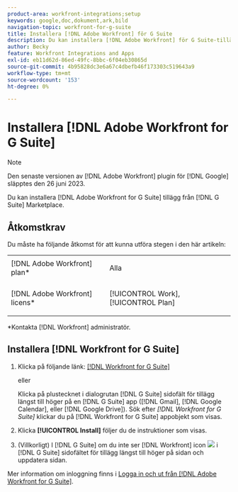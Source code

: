 ```yaml
---
product-area: workfront-integrations;setup
keywords: google,doc,dokument,ark,bild
navigation-topic: workfront-for-g-suite
title: Installera [!DNL Adobe Workfront] för G Suite
description: Du kan installera [!DNL Adobe Workfront] för G Suite-tillägg från G Suite Marketplace.
author: Becky
feature: Workfront Integrations and Apps
exl-id: eb11d62d-86ed-49fc-8bbc-6f04eb30865d
source-git-commit: 4b95828dc3e6a67c4dbefb46f173303c519643a9
workflow-type: tm+mt
source-wordcount: '153'
ht-degree: 0%

---
```


# Installera [!DNL Adobe Workfront for G Suite]

>[!NOTE]
>
>Den senaste versionen av [!DNL Adobe Workfront] plugin för [!DNL Google] släpptes den 26 juni 2023.

Du kan installera [!DNL Adobe Workfront for G Suite] tillägg från [!DNL G Suite] Marketplace.

## Åtkomstkrav

Du måste ha följande åtkomst för att kunna utföra stegen i den här artikeln:

<table style="table-layout:auto"> 
 <col> 
 <col> 
 <tbody> 
  <tr> 
   <td role="rowheader">[!DNL Adobe Workfront] plan*</td> 
   <td> <p>Alla</p> </td> 
  </tr> 
  <tr> 
   <td role="rowheader">[!DNL Adobe Workfront] licens*</td> 
   <td> <p>[!UICONTROL Work], [!UICONTROL Plan]</p> </td> 
  </tr>
   </tbody> 
</table>

&#42;Kontakta [!DNL Workfront] administratör.

## Installera [!DNL Workfront for G Suite]

1. Klicka på följande länk: [[!DNL Workfront for G Suite]](https://workspace.google.com/marketplace/app/adobe_workfront/811980987828)

   eller

   Klicka på plustecknet i dialogrutan [!DNL G Suite] sidofält för tillägg längst till höger på en [!DNL G Suite] app ([!DNL Gmail], [!DNL Google Calendar], eller [!DNL Google Drive]). Sök efter *[!DNL Workfront for G Suite]* klickar du på [!DNL Workfront for G Suite] appobjekt som visas.

1. Klicka **[!UICONTROL Install]** följer du de instruktioner som visas.
1. (Villkorligt) I [!DNL G Suite] om du inte ser [!DNL Workfront] icon ![](assets/wf-lion-icon.png) i [!DNL G Suite] sidofältet för tillägg längst till höger på sidan och uppdatera sidan.

Mer information om inloggning finns i [Logga in och ut från [!DNL Adobe Workfront for G Suite]](../../workfront-integrations-and-apps/workfront-for-g-suite/log-in-and-out-wf-for-gsuite.md).
